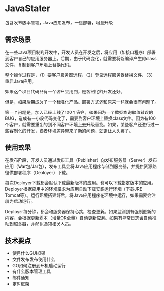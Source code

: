 # JavaStater

包含发布版本管理，Java应用发布，一键部署，增量升级

## 需求场景

在一些Java项目制的开发中，开发人员在开发之后，将应用（如接口程序）部署到客户自己的应用服务器上。后期，由于代码变化，就需要将新编译产生的class文件，复制到客户环境上替换代码。

整个操作过程是，（1）要客户服务器远程。（2）登录远程服务器替换文件。（3）重启Java应用。

如果这个项目代码只有一个客户会用到，是客制化的开发还好。

但是，如果后期成为了一个标准化产品。部署方式还和原来一样就会很有问题了。

第一个问题是，加入已经上线了100个客户，如果因为一个数据查询取值错误的BUG，造成有一小段代码变化了，需要到客户环境上替换class文件。因为有100个客户，就需要重复的到不同客户环境上去升级替换。如果，某些客户还进行过一些客制化的开发，或者环境差异带来了新的问题，就更让人头疼了。


## 使用效果

在发布阶段，开发人员通过发布工具（Publisher）向发布服务器（Server）发布应用（War包/Jar包），发布工具会将Java应用程序存储到服务器，并提供资源路径供部署程序（Deployer）下载。

每次Deployer下载都会默认下载最新版本的应用。也可以下载指定版本的应用。Deployer根据应用中的环境要求为应用自动下载安装运行环境（下载JRE，Tomcat等）。运行环境搭建好后，将Java应用程序在环境中运行，如果需要会注册为启动运行。

Deployer每分钟，都会和服务器保持心跳，检查更新。如果监测到有强制更新的内容，会根据更新脚本（增量OR全量）自动更新应用。如果有异常日志会自动推动到服务器，并邮件通知相关人员。


## 技术要点

* 使用什么GUI框架
* 文件发布发布使用什么
* GO如何注册到开机启动运行
* 有什么版本管理工具
* 邮件通知
* 定时框架
